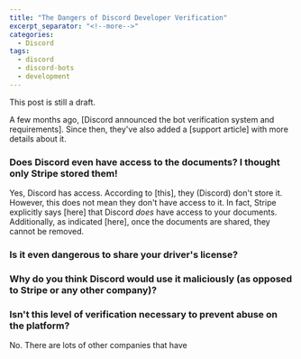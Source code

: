 ```yaml
---
title: "The Dangers of Discord Developer Verification"
excerpt_separator: "<!--more-->"
categories:
  - Discord
tags:
  - discord
  - discord-bots
  - development
---
```


This post is still a draft.

A few months ago, [Discord announced the bot verification system and requirements]. Since then, they've also added a [support article] with more details about it.

### Does Discord even have access to the documents? I thought only Stripe stored them!
Yes, Discord has access. According to [this], they (Discord) don't store it. However, this does not mean they don't have access to it. In fact, Stripe explicitly says [here] that Discord _does_ have access to your documents. Additionally, as indicated [here], once the documents are shared, they cannot be removed.

### Is it even dangerous to share your driver's license?

### Why do you think Discord would use it maliciously (as opposed to Stripe or any other company)?

### Isn't this level of verification necessary to prevent abuse on the platform?
No. There are lots of other companies that have 
